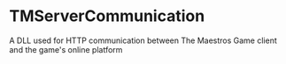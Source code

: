 # TMServerCommunication
A DLL used for HTTP communication between The Maestros Game client and the game's online platform
